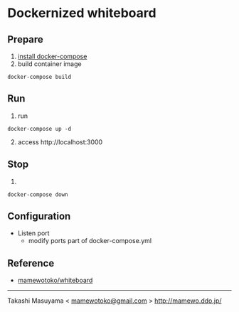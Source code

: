 Dockernized whiteboard
======================

Prepare
-------
1. [install docker-compose](https://docs.docker.com/compose/install/)
2. build container image

```
docker-compose build
```

Run
---
1. run

```
docker-compose up -d
```
2. access http://localhost:3000

Stop
----
1.

```
docker-compose down
```


Configuration
--------------
* Listen port
  * modify ports part of docker-compose.yml


Reference
---------
* [mamewotoko/whiteboard](https://github.com/mamewotoko/whiteboard)

----
Takashi Masuyama < mamewotoko@gmail.com >
http://mamewo.ddo.jp/
